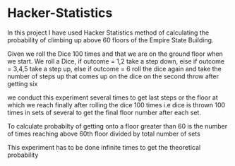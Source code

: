 # Hacker-Statistics
In this project I have used Hacker Statistics method of calculating the probability of climbing up above 60 floors of the Empire State Building.

Given we roll the Dice 100 times and that we are on the ground floor when we start.
We roll a Dice,
if outcome = 1,2
  take a step down,
 eise if outcome = 3,4,5
  take a step up,
 else if outcome = 6
  roll the dice again and take the number of steps up that comes up on the dice on the second throw after getting six
  
  we conduct this experiment several times to get last steps or the floor at which we reach finally after rolling the dice 100 times
  i.e dice is thrown 100 times in sets of several to get the final floor number after each set.
  
  To calculate probabilty of getting onto a floor greater than 60
  is the number of times reaching above 60th floor divided by total number of sets
  
  This experiment has to be done infinite times to get the theoretical probability

